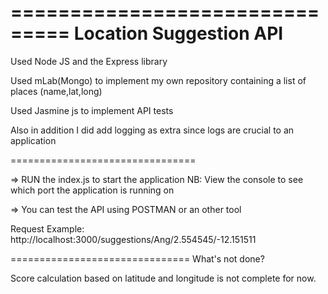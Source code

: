 ===============================
Location Suggestion API
===============================

Used Node JS and the Express library

Used mLab(Mongo) to implement my own repository containing a list of places (name,lat,long)

Used Jasmine js to implement API tests

Also in addition I did add logging as extra since logs are crucial to an application

================================

=> RUN the index.js to start the application
NB: View the console to see which port the application is running on

=> You can test the API using POSTMAN or an other tool

Request Example: http://localhost:3000/suggestions/Ang/2.554545/-12.151511

===============================
What's not done?

Score calculation based on latitude and longitude is not complete for now.
